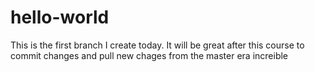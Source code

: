 hello-world
===========

This is the first branch I create today.
It will be great after this course to commit changes and pull new chages from the master
era increible
